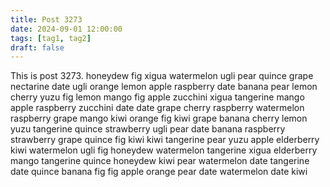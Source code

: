 ```yaml
---
title: Post 3273
date: 2024-09-01 12:00:00
tags: [tag1, tag2]
draft: false
---
```

This is post 3273.
honeydew
fig
xigua
watermelon
ugli
pear
quince
grape
nectarine
date
ugli
orange
lemon
apple
raspberry
date
banana
pear
lemon
cherry
yuzu
fig
lemon
mango
fig
apple
zucchini
xigua
tangerine
mango
apple
raspberry
zucchini
date
date
grape
cherry
raspberry
watermelon
raspberry
grape
mango
kiwi
orange
fig
kiwi
grape
banana
cherry
lemon
yuzu
tangerine
quince
strawberry
ugli
pear
date
banana
raspberry
strawberry
grape
quince
fig
kiwi
kiwi
tangerine
pear
yuzu
apple
elderberry
kiwi
watermelon
ugli
fig
honeydew
watermelon
tangerine
xigua
elderberry
mango
tangerine
quince
honeydew
kiwi
pear
watermelon
date
tangerine
date
quince
banana
fig
fig
apple
orange
pear
date
watermelon
date
kiwi
